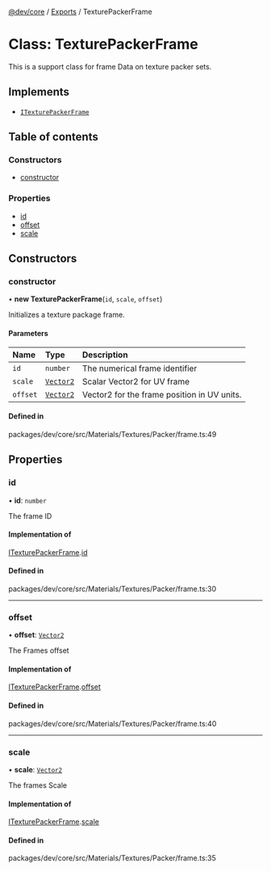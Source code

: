 [@dev/core](../README.md) / [Exports](../modules.md) / TexturePackerFrame

# Class: TexturePackerFrame

This is a support class for frame Data on texture packer sets.

## Implements

- [`ITexturePackerFrame`](../interfaces/ITexturePackerFrame.md)

## Table of contents

### Constructors

- [constructor](TexturePackerFrame.md#constructor)

### Properties

- [id](TexturePackerFrame.md#id)
- [offset](TexturePackerFrame.md#offset)
- [scale](TexturePackerFrame.md#scale)

## Constructors

### constructor

• **new TexturePackerFrame**(`id`, `scale`, `offset`)

Initializes a texture package frame.

#### Parameters

| Name | Type | Description |
| :------ | :------ | :------ |
| `id` | `number` | The numerical frame identifier |
| `scale` | [`Vector2`](Vector2.md) | Scalar Vector2 for UV frame |
| `offset` | [`Vector2`](Vector2.md) | Vector2 for the frame position in UV units. |

#### Defined in

packages/dev/core/src/Materials/Textures/Packer/frame.ts:49

## Properties

### id

• **id**: `number`

The frame ID

#### Implementation of

[ITexturePackerFrame](../interfaces/ITexturePackerFrame.md).[id](../interfaces/ITexturePackerFrame.md#id)

#### Defined in

packages/dev/core/src/Materials/Textures/Packer/frame.ts:30

___

### offset

• **offset**: [`Vector2`](Vector2.md)

The Frames offset

#### Implementation of

[ITexturePackerFrame](../interfaces/ITexturePackerFrame.md).[offset](../interfaces/ITexturePackerFrame.md#offset)

#### Defined in

packages/dev/core/src/Materials/Textures/Packer/frame.ts:40

___

### scale

• **scale**: [`Vector2`](Vector2.md)

The frames Scale

#### Implementation of

[ITexturePackerFrame](../interfaces/ITexturePackerFrame.md).[scale](../interfaces/ITexturePackerFrame.md#scale)

#### Defined in

packages/dev/core/src/Materials/Textures/Packer/frame.ts:35
